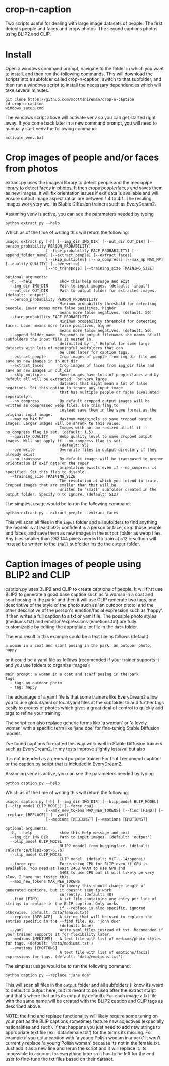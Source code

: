 # crop-n-caption
Two scripts useful for dealing with large image datasets of people. The first detects people and faces and crops photos. The second captions photos using BLIP2 and CLIP.

# Install

Open a windows command prompt, navigate to the folder in which you want to install, and then run the following commands. This will download the scripts into a subfolder called crop-n-caption, switch to that subfolder, and then run a windows script to install the necessary dependencies which will take several minutes.

```
git clone https://github.com/scottshireman/crop-n-caption
cd crop-n-caption
windows_setup.cmd
```

The windows script above will activate venv so you can get started right away. If you come back later in a new command prompt, you will need to manually start venv the following command:

```
activate_venv.bat
```


# Crop images of people and/or faces from photos
extract.py uses the imageai library to detect people and the mediapipe library to detect faces in photos. It then crops people/faces and saves them as new images. It will fix orientation issues if exif data is available and will ensure output image aspect ratios are between 1:4 to 4:1. The resuling images work very well in Stable Diffusion trainers such as EveryDream2.

Assuming venv is active, you can see the parameters needed by typing
```
python extract.py --help
```

Which as of the time of writing this will return the following:
```
usage: extract.py [-h] [--img_dir IMG_DIR] [--out_dir OUT_DIR] [--person_probability PERSON_PROBABILITY]
                  [--face_probability FACE_PROBABILITY] [--append_folder_name] [--extract_people] [--extract_faces]
                  [--skip_multiples] [--no_compress] [--max_mp MAX_MP] [--quality QUALITY] [--overwrite]
                  [--no_transpose] [--training_size TRAINING_SIZE]

optional arguments:
  -h, --help            show this help message and exit
  --img_dir IMG_DIR     Path to input images. (default: 'input')
  --out_dir OUT_DIR     Path to output folder for extracted images. (default: 'output')
  --person_probability PERSON_PROBABILITY
                        Minimum probability threshold for detecting peoeple. Lower means more false positives, higher
                        means more false negatives. (default: 50).
  --face_probability FACE_PROBABILITY
                        Minimum probability threshold for detecting faces. Lower means more false positives, higher
                        means more false negatives. (default: 50).
  --append_folder_name  Prepends to output filenames the names of all subfolders the input file is nested in,
                        delimitted by '_' Helpful for some large datasets with lots of meaningful subfolders that can
                        be used later for caption tags.
  --extract_people      Crop images of people from img_dir file and save as new images in in out_dir
  --extract_faces       Crop images of faces from img_dir file and save as new images in out_dir
  --skip_multiples      Some images have lots of people/faces and by default all will be extracted. For very large
                        datasets that might mean a lot of false negatives. Set this option to ignore any input image
                        that has multiple people or faces (evaluated seperately).
  --no_compress         By default cropped output images will be written as compressed webp files. Use this flag to
                        instead save them in the same format as the original input image.
  --max_mp MAX_MP       Maximum megapixels to save cropped output images. Larger images will be shrunk to this value.
                        Images with not be resized at all if --no_compress flag is set. (default: 1.5)
  --quality QUALITY     Webp quality level to save cropped output images. Will not apply if --no_compress flag is set.
                        (default: 95)
  --overwrite           Overwrite files in output directory if they already exist
  --no_transpose        By default images will be transposed to proper orientation if exif data on the roper
                        orientation exists even if --no_compress is specified. Set this flag to disable.
  --training_size TRAINING_SIZE
                        The resolution at which you intend to train. Cropped images that are smaller than that will be
                        written to 'small' subfolder created in the output folder. Specify 0 to ignore. (default: 512)
```

The simplest usage would be to run the following command:
```
python extract.py --extract_people --extract_faces
```
This will scan all files in the ```input``` folder and all sufolders to find anything the models is at least 50% confident is a person or face, crop those people and faces, and save them as new images in the ```output``` folder as webp files. Any files smaller than 262,144 pixels needed to train at 512 resoltuon will instead be written to the ```small``` subfolder inside the ```output``` folder.

# Caption images of people using BLIP2 and CLIP
caption.py uses BLIP2 and CLIP to create captions of people. It will first use BLIP2 to generate a good base caption such as 'a woman in a coat and scarf posing in the park' and then it will use CLIP generate two tags, one descriptive of the style of the photo such as 'an outdoor photo' and the other descriptive of the person's emotion/facial expression such as 'happy'. It then writes a full caption to a txt or yaml file. The possible photo styles (mediums.txt) and emotion/expressions (emotions.txt) are fully customizable by editing the appriptiate txt file in the ```data``` folder.

The end result in this example could be a text file as follows (default):
```
a woman in a coat and scarf posing in the park, an outdoor photo, happy
```

or it could be a yaml file as follows (recomended if your trainer supports it and you use folders to organize images):
```
main prompt: a woman in a coat and scarf posing in the park
tags
  - tag: an outdoor photo
  - tag: happy
```

The advantage of a yaml file is that some trainers like EveryDream2 allow you to use global.yaml or local.yaml files at the subfolder to add further tags easily to groups of photos which gives a great deal of control to quickly add tags to refine your training.

The script can also replace generic terms like 'a woman' or 'a lovely woman' with a specific term like 'jane doe' for fine-tuning Stable Diffusion models.

I've found captions formatted this way work well in Stable Diffusion trainers such as EveryDream2. In my tests  improve slightly loss/val but also 

It is not intended as a general purpose trainer. For that I recomend captionr or the caption.py script that is included in EveryDream2.

Assuming venv is active, you can see the parameters needed by typing
```
python caption.py --help
```
Which as of the time of writing this will return the following:
```
usage: caption.py [-h] [--img_dir IMG_DIR] [--blip_model BLIP_MODEL] [--clip_model CLIP_MODEL] [--force_cpu]
                  [--max_new_tokens MAX_NEW_TOKENS] [--find [FIND]] [--replace [REPLACE]] [--yaml]
                  [--mediums [MEDIUMS]] [--emotions [EMOTIONS]]

optional arguments:
  -h, --help            show this help message and exit
  --img_dir IMG_DIR     Path to input images. (default: 'output')
  --blip_model BLIP_MODEL
                        BLIP2 moodel from huggingface. (default: salesforce/blip2-opt-6.7b)
  --clip_model CLIP_MODEL
                        CLIP model. (default: ViT-L-14/openai)
  --force_cpu           Force using CPU for BLIP even if GPU is available. You need at least 24GB VRAM to use GPU and
                        64GB to use CPU but it will likely be very slow. I have not tested this.
  --max_new_tokens MAX_NEW_TOKENS
                        In theory this should change length of generated captions, but it doesn't seem to work
                        currently. (default: 48)
  --find [FIND]         A txt file containing one entry per line of strings to replace in the BLIP caption. Only works
                        if --replace is also specific, ignored otherwise. (default: data/female.txt)
  --replace [REPLACE]   A string that will be used to replace the entries specific in the --find file, ex. 'john doe'
                        (default: None)
  --yaml                Write yaml files instead of txt. Recomended if your trainer supports it for flexibility later.
  --mediums [MEDIUMS]   A text file with list of mediums/photo styles for tags. (default: 'data/mediums.txt')
  --emotions [EMOTIONS]
                        A text file with list of emotions/facial expressions for tags. (default: 'data/emotions.txt')
```

The simplest usage would be to run the following command:
```
python caption.py --replace "jane doe"
```
This will scan all files in the ```output``` folder and all subfolders (i know its weird to default to output here, but its meant to be used after the extract script and that's where that puts its output by default). For each image a txt file with the same name will be created with the BLIP2 caption and CLIP tags as described above.

NOTE: the find and replace functionality will likely require some tuning on your part as the BLIP captions sometimes feature new adjectives (expecially nationalities and such). If that happens you just need to add new strings to appropriate text file (ex: 'data\female.txt') for the terms its missing. For example if you got a caption with 'a young Polish woman in a park' it won't currently replace 'a young Polish woman' because its not in the female.txt. Just add it as a new line and rerun the script and it will replace it. Its impossible to account for everything here so it has to be left for the end user to fine-tune the txt files based on their dataset.
